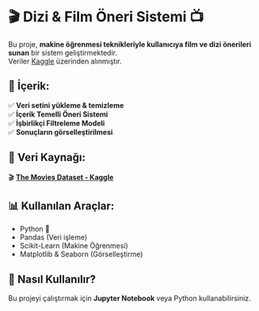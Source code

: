 # 🎬 Dizi & Film Öneri Sistemi 📺  

Bu proje, **makine öğrenmesi teknikleriyle kullanıcıya film ve dizi önerileri sunan** bir sistem geliştirmektedir.  
Veriler [Kaggle](https://www.kaggle.com) üzerinden alınmıştır.  

## 📌 İçerik:  
✅ **Veri setini yükleme & temizleme**  
✅ **İçerik Temelli Öneri Sistemi**  
✅ **İşbirlikçi Filtreleme Modeli**  
✅ **Sonuçların görselleştirilmesi**  

## 📂 Veri Kaynağı:  
🎬 **[The Movies Dataset - Kaggle](https://www.kaggle.com/datasets/rounakbanik/the-movies-dataset)**  

## 📊 Kullanılan Araçlar:  
- Python 🐍  
- Pandas (Veri işleme)  
- Scikit-Learn (Makine Öğrenmesi)  
- Matplotlib & Seaborn (Görselleştirme)  

## 🚀 Nasıl Kullanılır?  
Bu projeyi çalıştırmak için **Jupyter Notebook** veya Python kullanabilirsiniz.  
